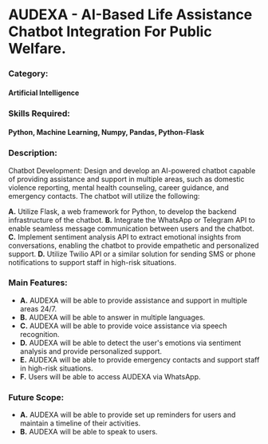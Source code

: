 # AUDEXA - AI-Based Life Assistance Chatbot Integration For Public Welfare.


### Category:

#### Artificial Intelligence

### Skills Required:

#### Python, Machine Learning, Numpy, Pandas, Python-Flask

### Description:

Chatbot Development: Design and develop an AI-powered chatbot capable of providing assistance and support in multiple areas, such as domestic violence reporting, mental health counseling, career guidance, and emergency contacts. The chatbot will utilize the following:

**A.** Utilize Flask, a web framework for Python, to develop the backend infrastructure of the chatbot.
**B.** Integrate the WhatsApp or Telegram API to enable seamless message communication between users and the chatbot.
**C.** Implement sentiment analysis API to extract emotional insights from conversations, enabling the chatbot to provide empathetic and personalized support.
**D.** Utilize Twilio API or a similar solution for sending SMS or phone notifications to support staff in high-risk situations.

### Main Features:

-   **A.** AUDEXA will be able to provide assistance and support in multiple areas 24/7.
-   **B.** AUDEXA will be able to answer in multiple languages.
-   **C.** AUDEXA will be able to provide voice assistance via speech recognition.
-   **D.** AUDEXA will be able to detect the user's emotions via sentiment analysis and provide personalized support.
-   **E.** AUDEXA will be able to provide emergency contacts and support staff in high-risk situations.
-   **F.** Users will be able to access AUDEXA via WhatsApp.


### Future Scope:

-   **A.** AUDEXA will be able to provide set up reminders for users and maintain a timeline of their activities.
-   **B.** AUDEXA will be able to speak to users.
